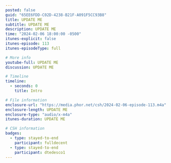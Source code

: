 ```yaml
---
posted: false
guid: "65EE6FDD-C02D-4238-B21F-A091F5CC93B8"
title: UPDATE ME
subtitle: UPDATE ME
description: UPDATE ME 
time: "2024-02-06 18:00:00 -0500"
itunes-explicit: false
itunes-episode: 113
itunes-episodeType: full

# More info
youtube-full: UPDATE ME
discussion: UPDATE ME

# Timeline
timeline:
  - seconds: 0
    title: Intro

# File information
enclosure-url: "https://media.phor.net/csh/2024-02-06-episode-113.m4a"
enclosure-length: UPDATE ME
enclosure-type: "audio/x-m4a"
itunes-duration: UPDATE ME

# CSH information
badges:
  - type: stayed-to-end
    participant: fulldecent
  - type: stayed-to-end
    participant: dtedesco1
---
```


<!--end of quick notes-->

